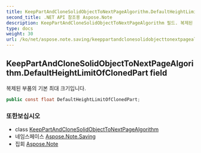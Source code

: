 ```yaml
---
title: KeepPartAndCloneSolidObjectToNextPageAlgorithm.DefaultHeightLimitOfClonedPart
second_title: .NET API 참조용 Aspose.Note
description: KeepPartAndCloneSolidObjectToNextPageAlgorithm 필드. 복제된 부품의 기본 최대 크기입니다.
type: docs
weight: 30
url: /ko/net/aspose.note.saving/keeppartandclonesolidobjecttonextpagealgorithm/defaultheightlimitofclonedpart/
---
```

## KeepPartAndCloneSolidObjectToNextPageAlgorithm.DefaultHeightLimitOfClonedPart field

복제된 부품의 기본 최대 크기입니다.

```csharp
public const float DefaultHeightLimitOfClonedPart;
```

### 또한보십시오

* class [KeepPartAndCloneSolidObjectToNextPageAlgorithm](../)
* 네임스페이스 [Aspose.Note.Saving](../../keeppartandclonesolidobjecttonextpagealgorithm/)
* 집회 [Aspose.Note](../../../)


